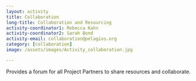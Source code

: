 ```yaml
---
layout: activity
title: Collaboration
long-title: Collaboration and Resourcing
activity-coordinator1: Rebecca Kahn
activity-coordinator2: Sarah Bond
activity-email: collaboration@pelagios.org
category: [collaboration]
image: /assets/images/Activity_collaboration.jpg

---
```


Provides a forum for all Project Partners to share resources and collaborate.
